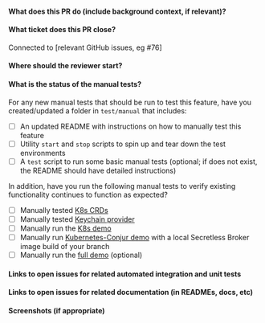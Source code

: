 #### What does this PR do (include background context, if relevant)?
#### What ticket does this PR close?
Connected to [relevant GitHub issues, eg #76]
#### Where should the reviewer start?
#### What is the status of the manual tests?
For any new manual tests that should be run to test this feature, have you created/updated a folder in `test/manual` that includes:
- [ ] An updated README with instructions on how to manually test this feature
- [ ] Utility `start` and `stop` scripts to spin up and tear down the test environments
- [ ] A `test` script to run some basic manual tests (optional; if does not exist, the README should have detailed instructions)

In addition, have you run the following manual tests to verify existing functionality continues to function as expected?
- [ ] Manually tested [K8s CRDs](https://github.com/cyberark/secretless-broker/tree/master/test/k8s_crds)
- [ ] Manually tested [Keychain provider](https://github.com/cyberark/secretless-broker/tree/master/test/keychain_provider)
- [ ] Manually run the [K8s demo](https://github.com/cyberark/secretless-broker/tree/master/demos/k8s-demo)
- [ ] Manually run [Kubernetes-Conjur demo](https://github.com/conjurdemos/kubernetes-conjur-demo) with a local Secretless Broker image build of your branch
- [ ] Manually run the [full demo](https://github.com/cyberark/secretless-broker/tree/master/demos/full-demo) (optional)
#### Links to open issues for related automated integration and unit tests
#### Links to open issues for related documentation (in READMEs, docs, etc)
#### Screenshots (if appropriate)
